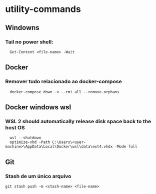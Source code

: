 # utility-commands

## Windowns

### Tail no power shell:
````
  Get-Content <file-name> -Wait
````
## Docker
### Remover tudo relacionado ao docker-compose
````
  docker-compose down -v --rmi all --remove-orphans
````
## Docker windows wsl
### WSL 2 should automatically release disk space back to the host OS
````
  wsl --shutdown
  optimize-vhd -Path C:\Users\<user-machine>\AppData\Local\Docker\wsl\data\ext4.vhdx -Mode full
````
## Git
### Stash de um único arquivo 
````
git stash push -m <stash-name> <file-name>
````
